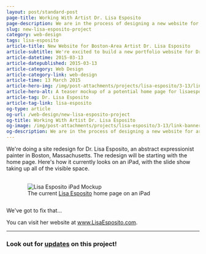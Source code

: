 ```yaml
---
layout: post/standard-post
page-title: Working With Artist Dr. Lisa Esposito
page-description: We are in the process of designing a new website for artist Dr. Lisa esposito
slug: new-lisa-esposito-project
category: web-design
tags: lisa-esposito
article-title: New Website for Boston-Area Artist Dr. Lisa Esposito
article-subtitle: We're excited to build a new portfolio website for Dr. Esposito
article-datetime: 2015-03-13
article-datepublished: 2015-03-13
article-category: Web Design
article-category-link: web-design
article-time: 13 March 2015
article-hero-img: /img/post-attachments/projects/lisa-esposito/3-13/link-banner@2x.jpg
article-hero-alt: A teaser mockup of a potential home page for lisaesposito.com
article-tag: Dr. Lisa Esposito
article-tag-link: lisa-esposito
og-type: article
og-url: /web-design/new-lisa-esposito-project
og-title: Working With Artist Dr. Lisa Esposito
og-image: /img/post-attachments/projects/lisa-esposito/3-13/link-banner@2x.jpg
og-description: We are in the process of designing a new website for artist Dr. Lisa esposito
---
```

<div class="row">
	<p>We're doing a site redesign for Dr. Lisa Esposito, an abstract expressionist painter in Boston, Massachusetts. The redesign will be starting with the home page. Here's how it currently looks on an iPad, with the slide show taking up all of the visible space.</p>
	<br>
</div>
<div class="row">
	<div class="one-half">
		<figure style="max-width: 28.125em; margin: 0 auto 2em;">
			<img src="{{ site.blog_cdn }}/img/post-attachments/projects/lisa-esposito/3-13/index-old.png" alt="Lisa Esposito iPad Mockup">
			<figcaption>The current <a href="http://www.lisaesposito.com" target="_blank" class="underlined">Lisa Esposito</a> home page on an iPad</figcaption>
		</figure>
	</div>
	<div class="one-half">
		<p>We've got to fix that...</p>
		<p class="standard">You can visit her website at <a class="underlined" href="http://www.lisaesposito.com" target="_blank">www.LisaEsposito.com</a>.</p>
		<hr>
		<h3>Look out for <a href="/tags/lisa-esposito" class="underlined">updates</a> on this project!</h3>
	</div>
</div>
<!-- <br> -->